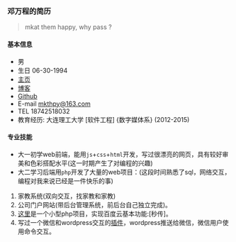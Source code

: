 ### 邓万程的简历
> mkat them happy, why pass ?

#### 基本信息
* 男
* 生日 06-30-1994
* [主页](http://whps.github.io/)
* [博客](https://github.com/whps/whps.github.io/issues)
* [Github](https://github.com/whps)
* E-mail mkthpy@163.com
* TEL 18742518032
* 教育经历: 大连理工大学 [软件工程] {数字媒体系} (2012-2015)

#### 专业技能
* 大一初学web前端，能用`js`+`css`+`html`开发，写过很漂亮的网页，具有较好审美和色彩搭配水平(这一时期产生了对编程的兴趣)
* 大二学习后端用`php`开发了大量的web项目：(这段时间熟悉了sql，网络交互，编程对我来说已经是一件快乐的事)
 1. 家教系统(双向交互，找家教和家教)  
 2. 公司门户网站(带后台管理系统，前后台自己独立完成)。
 3. [这里](https://github.com/whps/whps.github.io/tree/master/stuff/tiny-item/fshare)是一个小型php项目，实现百度云基本功能:[秒传]。
 4. 写过一个微信和wordpress交互的[插件]()，wordpress推送给微信，微信用户使用命令交互。

